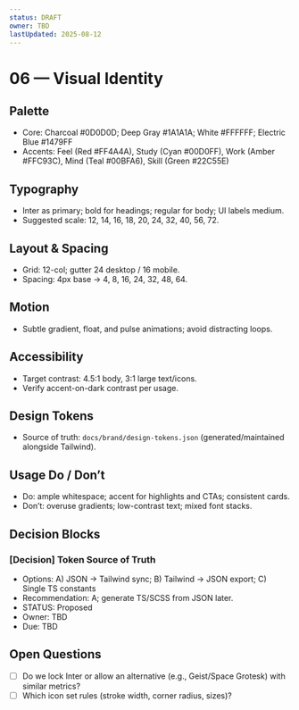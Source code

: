 ```yaml
---
status: DRAFT
owner: TBD
lastUpdated: 2025-08-12
---
```


# 06 — Visual Identity

## Palette
- Core: Charcoal #0D0D0D; Deep Gray #1A1A1A; White #FFFFFF; Electric Blue #1479FF
- Accents: Feel (Red #FF4A4A), Study (Cyan #00D0FF), Work (Amber #FFC93C), Mind (Teal #00BFA6), Skill (Green #22C55E)

## Typography
- Inter as primary; bold for headings; regular for body; UI labels medium.
- Suggested scale: 12, 14, 16, 18, 20, 24, 32, 40, 56, 72.

## Layout & Spacing
- Grid: 12-col; gutter 24 desktop / 16 mobile.
- Spacing: 4px base → 4, 8, 16, 24, 32, 48, 64.

## Motion
- Subtle gradient, float, and pulse animations; avoid distracting loops.

## Accessibility
- Target contrast: 4.5:1 body, 3:1 large text/icons.
- Verify accent-on-dark contrast per usage.

## Design Tokens
- Source of truth: `docs/brand/design-tokens.json` (generated/maintained alongside Tailwind).

## Usage Do / Don’t
- Do: ample whitespace; accent for highlights and CTAs; consistent cards.
- Don’t: overuse gradients; low-contrast text; mixed font stacks.

## Decision Blocks

### [Decision] Token Source of Truth
- Options: A) JSON → Tailwind sync; B) Tailwind → JSON export; C) Single TS constants
- Recommendation: A; generate TS/SCSS from JSON later.
- STATUS: Proposed
- Owner: TBD
- Due: TBD

## Open Questions
- [ ] Do we lock Inter or allow an alternative (e.g., Geist/Space Grotesk) with similar metrics?
- [ ] Which icon set rules (stroke width, corner radius, sizes)?

